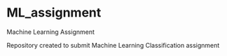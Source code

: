 # ML_assignment
Machine Learning Assignment 

Repository created to submit Machine Learning Classification assignment
